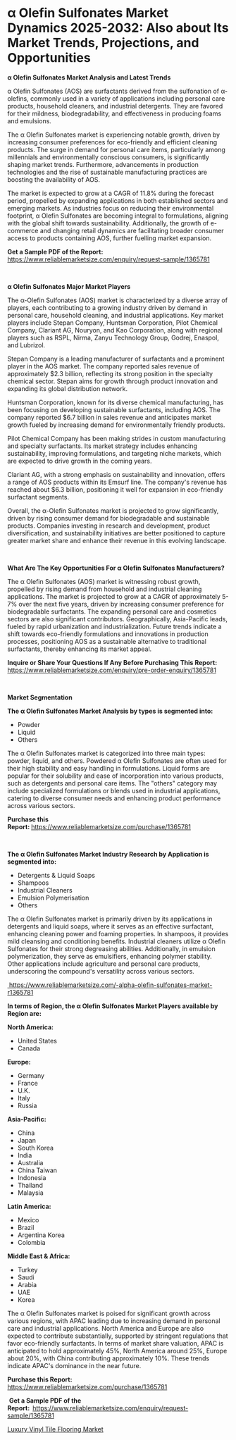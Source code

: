 <p><h1>α Olefin Sulfonates Market Dynamics 2025-2032: Also about Its Market Trends, Projections, and Opportunities</h1></p><p><strong>α Olefin Sulfonates Market Analysis and Latest Trends</strong></p>
<p><p>α Olefin Sulfonates (AOS) are surfactants derived from the sulfonation of α-olefins, commonly used in a variety of applications including personal care products, household cleaners, and industrial detergents. They are favored for their mildness, biodegradability, and effectiveness in producing foams and emulsions.</p><p>The α Olefin Sulfonates market is experiencing notable growth, driven by increasing consumer preferences for eco-friendly and efficient cleaning products. The surge in demand for personal care items, particularly among millennials and environmentally conscious consumers, is significantly shaping market trends. Furthermore, advancements in production technologies and the rise of sustainable manufacturing practices are boosting the availability of AOS.</p><p>The market is expected to grow at a CAGR of 11.8% during the forecast period, propelled by expanding applications in both established sectors and emerging markets. As industries focus on reducing their environmental footprint, α Olefin Sulfonates are becoming integral to formulations, aligning with the global shift towards sustainability. Additionally, the growth of e-commerce and changing retail dynamics are facilitating broader consumer access to products containing AOS, further fuelling market expansion.</p></p>
<p><strong>Get a Sample PDF of the Report:&nbsp;</strong> <a href="https://www.reliablemarketsize.com/enquiry/request-sample/1365781?utm_campaign=2773&utm_medium=2&utm_source=Github&utm_content=ia&utm_term=22032025&utm_id=a-olefin-sulfonates">https://www.reliablemarketsize.com/enquiry/request-sample/1365781</a></p>
<p>&nbsp;</p>
<p><strong>α Olefin Sulfonates Major Market Players</strong></p>
<p><p>The α-Olefin Sulfonates (AOS) market is characterized by a diverse array of players, each contributing to a growing industry driven by demand in personal care, household cleaning, and industrial applications. Key market players include Stepan Company, Huntsman Corporation, Pilot Chemical Company, Clariant AG, Nouryon, and Kao Corporation, along with regional players such as RSPL, Nirma, Zanyu Technology Group, Godrej, Enaspol, and Lubrizol.</p><p>Stepan Company is a leading manufacturer of surfactants and a prominent player in the AOS market. The company reported sales revenue of approximately $2.3 billion, reflecting its strong position in the specialty chemical sector. Stepan aims for growth through product innovation and expanding its global distribution network.</p><p>Huntsman Corporation, known for its diverse chemical manufacturing, has been focusing on developing sustainable surfactants, including AOS. The company reported $6.7 billion in sales revenue and anticipates market growth fueled by increasing demand for environmentally friendly products.</p><p>Pilot Chemical Company has been making strides in custom manufacturing and specialty surfactants. Its market strategy includes enhancing sustainability, improving formulations, and targeting niche markets, which are expected to drive growth in the coming years.</p><p>Clariant AG, with a strong emphasis on sustainability and innovation, offers a range of AOS products within its Emsurf line. The company's revenue has reached about $6.3 billion, positioning it well for expansion in eco-friendly surfactant segments.</p><p>Overall, the α-Olefin Sulfonates market is projected to grow significantly, driven by rising consumer demand for biodegradable and sustainable products. Companies investing in research and development, product diversification, and sustainability initiatives are better positioned to capture greater market share and enhance their revenue in this evolving landscape.</p></p>
<p>&nbsp;</p>
<p><strong>What Are The Key Opportunities For α Olefin Sulfonates Manufacturers?</strong></p>
<p><p>The α Olefin Sulfonates (AOS) market is witnessing robust growth, propelled by rising demand from household and industrial cleaning applications. The market is projected to grow at a CAGR of approximately 5-7% over the next five years, driven by increasing consumer preference for biodegradable surfactants. The expanding personal care and cosmetics sectors are also significant contributors. Geographically, Asia-Pacific leads, fueled by rapid urbanization and industrialization. Future trends indicate a shift towards eco-friendly formulations and innovations in production processes, positioning AOS as a sustainable alternative to traditional surfactants, thereby enhancing its market appeal.</p></p>
<p><strong>Inquire or Share Your Questions If Any Before Purchasing This Report:</strong> <a href="https://www.reliablemarketsize.com/enquiry/pre-order-enquiry/1365781?utm_campaign=2773&utm_medium=2&utm_source=Github&utm_content=ia&utm_term=22032025&utm_id=a-olefin-sulfonates">https://www.reliablemarketsize.com/enquiry/pre-order-enquiry/1365781</a></p>
<p>&nbsp;</p>
<p><strong>Market Segmentation</strong></p>
<p><strong>The α Olefin Sulfonates Market Analysis by types is segmented into:</strong></p>
<p><ul><li>Powder</li><li>Liquid</li><li>Others</li></ul></p>
<p><p>The α Olefin Sulfonates market is categorized into three main types: powder, liquid, and others. Powdered α Olefin Sulfonates are often used for their high stability and easy handling in formulations. Liquid forms are popular for their solubility and ease of incorporation into various products, such as detergents and personal care items. The "others" category may include specialized formulations or blends used in industrial applications, catering to diverse consumer needs and enhancing product performance across various sectors.</p></p>
<p><strong>Purchase this Report:&nbsp;</strong><a href="https://www.reliablemarketsize.com/purchase/1365781?utm_campaign=2773&utm_medium=2&utm_source=Github&utm_content=ia&utm_term=22032025&utm_id=a-olefin-sulfonates">https://www.reliablemarketsize.com/purchase/1365781</a></p>
<p>&nbsp;</p>
<p><strong>The α Olefin Sulfonates Market Industry Research by Application is segmented into:</strong></p>
<p><ul><li>Detergents & Liquid Soaps</li><li>Shampoos</li><li>Industrial Cleaners</li><li>Emulsion Polymerisation</li><li>Others</li></ul></p>
<p><p>The α Olefin Sulfonates market is primarily driven by its applications in detergents and liquid soaps, where it serves as an effective surfactant, enhancing cleaning power and foaming properties. In shampoos, it provides mild cleansing and conditioning benefits. Industrial cleaners utilize α Olefin Sulfonates for their strong degreasing abilities. Additionally, in emulsion polymerization, they serve as emulsifiers, enhancing polymer stability. Other applications include agriculture and personal care products, underscoring the compound's versatility across various sectors.</p></p>
<p><a href="https://www.reliablemarketsize.com/-alpha-olefin-sulfonates-market-r1365781?utm_campaign=2773&utm_medium=2&utm_source=Github&utm_content=ia&utm_term=22032025&utm_id=a-olefin-sulfonates">&nbsp;https://www.reliablemarketsize.com/-alpha-olefin-sulfonates-market-r1365781</a></p>
<p><strong>In terms of Region, the α Olefin Sulfonates Market Players available by Region are:</strong></p>
<p>
    <p> <strong> North America: </strong>
        <ul>
            <li>United States</li>
            <li>Canada</li>
        </ul>
        </p> 
    <p> <strong> Europe: </strong>
        <ul>
            <li>Germany</li>
            <li>France</li>
            <li>U.K.</li>
            <li>Italy</li>
            <li>Russia</li>
        </ul>
        </p> 
    <p> <strong> Asia-Pacific: </strong>
        <ul>
            <li>China</li>
            <li>Japan</li>
            <li>South Korea</li>
            <li>India</li>
            <li>Australia</li>
            <li>China Taiwan</li>
            <li>Indonesia</li>
            <li>Thailand</li>
            <li>Malaysia</li>
        </ul>
        </p> 
    <p> <strong> Latin America: </strong>
        <ul>
            <li>Mexico</li>
            <li>Brazil</li>
            <li>Argentina Korea</li>
            <li>Colombia</li>
        </ul>
        </p> 
    <p> <strong> Middle East & Africa: </strong>
        <ul>
            <li>Turkey</li>
            <li>Saudi</li>
            <li>Arabia</li>
            <li>UAE</li>
            <li>Korea</li>
        </ul>
    </p>
    </p>
<p><p>The α Olefin Sulfonates market is poised for significant growth across various regions, with APAC leading due to increasing demand in personal care and industrial applications. North America and Europe are also expected to contribute substantially, supported by stringent regulations that favor eco-friendly surfactants. In terms of market share valuation, APAC is anticipated to hold approximately 45%, North America around 25%, Europe about 20%, with China contributing approximately 10%. These trends indicate APAC's dominance in the near future.</p></p>
<p><strong>Purchase this Report: </strong><a href="https://www.reliablemarketsize.com/purchase/1365781?utm_campaign=2773&utm_medium=2&utm_source=Github&utm_content=ia&utm_term=22032025&utm_id=a-olefin-sulfonates">https://www.reliablemarketsize.com/purchase/1365781</a></p>
<p>&nbsp;<strong>Get a Sample PDF of the Report:&nbsp;&nbsp;</strong><a href="https://www.reliablemarketsize.com/enquiry/request-sample/1365781?utm_campaign=2773&utm_medium=2&utm_source=Github&utm_content=ia&utm_term=22032025&utm_id=a-olefin-sulfonates">https://www.reliablemarketsize.com/enquiry/request-sample/1365781</a></p>
<p><strong></strong></p>
<p><p><a href="https://github.com/popupioo/Market-Research-Report-List-1/blob/main/luxury-vinyl-tile-flooring-market.md?utm_campaign=2773&utm_medium=2&utm_source=Github&utm_content=ia&utm_term=22032025&utm_id=a-olefin-sulfonates">Luxury Vinyl Tile Flooring Market</a></p></p>